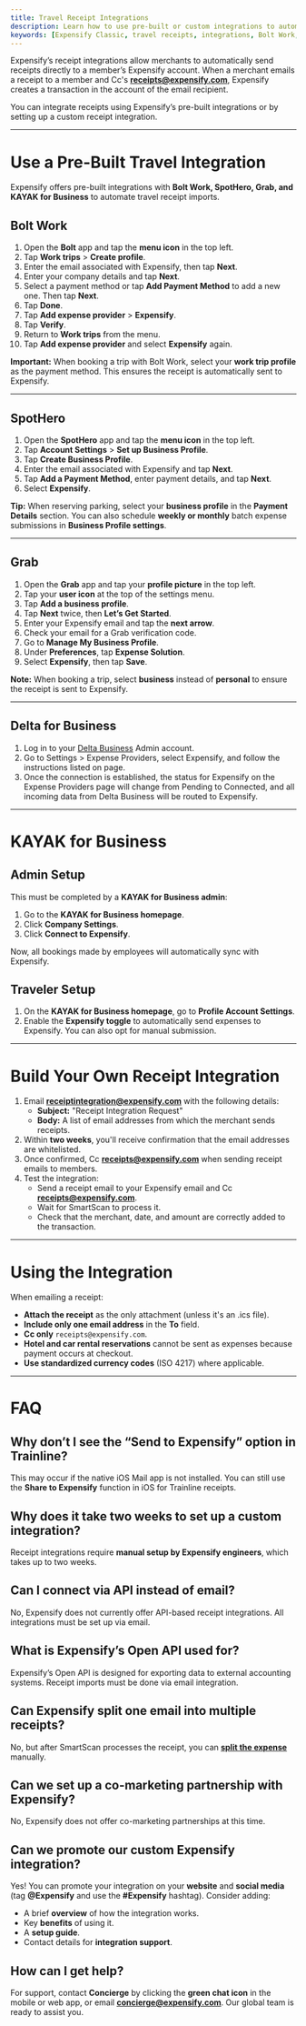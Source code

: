```yaml
---
title: Travel Receipt Integrations
description: Learn how to use pre-built or custom integrations to automatically track travel expenses in Expensify.
keywords: [Expensify Classic, travel receipts, integrations, Bolt Work, SpotHero, Grab, KAYAK, email receipts]
---
```



Expensify’s receipt integrations allow merchants to automatically send receipts directly to a member’s Expensify account. When a merchant emails a receipt to a member and Cc's **receipts@expensify.com**, Expensify creates a transaction in the account of the email recipient.

You can integrate receipts using Expensify’s pre-built integrations or by setting up a custom receipt integration.

---

# Use a Pre-Built Travel Integration

Expensify offers pre-built integrations with **Bolt Work, SpotHero, Grab, and KAYAK for Business** to automate travel receipt imports.

## Bolt Work

1. Open the **Bolt** app and tap the **menu icon** in the top left.
2. Tap **Work trips** > **Create profile**.
3. Enter the email associated with Expensify, then tap **Next**.
4. Enter your company details and tap **Next**.
5. Select a payment method or tap **Add Payment Method** to add a new one. Then tap **Next**.
6. Tap **Done**.
7. Tap **Add expense provider** > **Expensify**.
8. Tap **Verify**.
9. Return to **Work trips** from the menu.
10. Tap **Add expense provider** and select **Expensify** again.

**Important:** When booking a trip with Bolt Work, select your **work trip profile** as the payment method. This ensures the receipt is automatically sent to Expensify.

---

## SpotHero

1. Open the **SpotHero** app and tap the **menu icon** in the top left.
2. Tap **Account Settings** > **Set up Business Profile**.
3. Tap **Create Business Profile**.
4. Enter the email associated with Expensify and tap **Next**.
5. Tap **Add a Payment Method**, enter payment details, and tap **Next**.
6. Select **Expensify**.

**Tip:** When reserving parking, select your **business profile** in the **Payment Details** section. You can also schedule **weekly or monthly** batch expense submissions in **Business Profile settings**.

---

## Grab

1. Open the **Grab** app and tap your **profile picture** in the top left.
2. Tap your **user icon** at the top of the settings menu.
3. Tap **Add a business profile**.
4. Tap **Next** twice, then **Let’s Get Started**.
5. Enter your Expensify email and tap the **next arrow**.
6. Check your email for a Grab verification code.
7. Go to **Manage My Business Profile**.
8. Under **Preferences**, tap **Expense Solution**.
9. Select **Expensify**, then tap **Save**.

**Note:** When booking a trip, select **business** instead of **personal** to ensure the receipt is sent to Expensify.

---

## Delta for Business

1. Log in to your [Delta Business](https://businessmanagement.delta.com/agentlogin.html) Admin account.
2. Go to Settings > Expense Providers, select Expensify, and follow the instructions listed on page.
3. Once the connection is established, the status for Expensify on the Expense Providers page will change from Pending to Connected, and all incoming data from Delta Business will be routed to Expensify.  

---

# KAYAK for Business

## Admin Setup  
This must be completed by a **KAYAK for Business admin**:

1. Go to the **KAYAK for Business homepage**.
2. Click **Company Settings**.
3. Click **Connect to Expensify**.

Now, all bookings made by employees will automatically sync with Expensify.

## Traveler Setup  

1. On the **KAYAK for Business homepage**, go to **Profile Account Settings**.
2. Enable the **Expensify toggle** to automatically send expenses to Expensify. You can also opt for manual submission.

---

# Build Your Own Receipt Integration  

1. Email **receiptintegration@expensify.com** with the following details:
   - **Subject:** "Receipt Integration Request"
   - **Body:** A list of email addresses from which the merchant sends receipts.
2. Within **two weeks**, you'll receive confirmation that the email addresses are whitelisted.
3. Once confirmed, Cc **receipts@expensify.com** when sending receipt emails to members.
4. Test the integration:
   - Send a receipt email to your Expensify email and Cc **receipts@expensify.com**.
   - Wait for SmartScan to process it.
   - Check that the merchant, date, and amount are correctly added to the transaction.

---

# Using the Integration  

When emailing a receipt:

- **Attach the receipt** as the only attachment (unless it's an .ics file).
- **Include only one email address** in the **To** field.
- **Cc only** `receipts@expensify.com`.
- **Hotel and car rental reservations** cannot be sent as expenses because payment occurs at checkout.
- **Use standardized currency codes** (ISO 4217) where applicable.

---

# FAQ  

## Why don’t I see the “Send to Expensify” option in Trainline?  

This may occur if the native iOS Mail app is not installed. You can still use the **Share to Expensify** function in iOS for Trainline receipts.

## Why does it take two weeks to set up a custom integration?  

Receipt integrations require **manual setup by Expensify engineers**, which takes up to two weeks.

## Can I connect via API instead of email?  

No, Expensify does not currently offer API-based receipt integrations. All integrations must be set up via email.

## What is Expensify’s Open API used for?  

Expensify’s Open API is designed for exporting data to external accounting systems. Receipt imports must be done via email integration.

## Can Expensify split one email into multiple receipts?  

No, but after SmartScan processes the receipt, you can **[split the expense](https://help.expensify.com/articles/expensify-classic/expenses/Split-an-expense)** manually.

## Can we set up a co-marketing partnership with Expensify?  

No, Expensify does not offer co-marketing partnerships at this time.

## Can we promote our custom Expensify integration?  

Yes! You can promote your integration on your **website** and **social media** (tag **@Expensify** and use the **#Expensify** hashtag). Consider adding:
- A brief **overview** of how the integration works.
- Key **benefits** of using it.
- A **setup guide**.
- Contact details for **integration support**.

## How can I get help?  

For support, contact **Concierge** by clicking the **green chat icon** in the mobile or web app, or email **concierge@expensify.com**. Our global team is ready to assist you.

